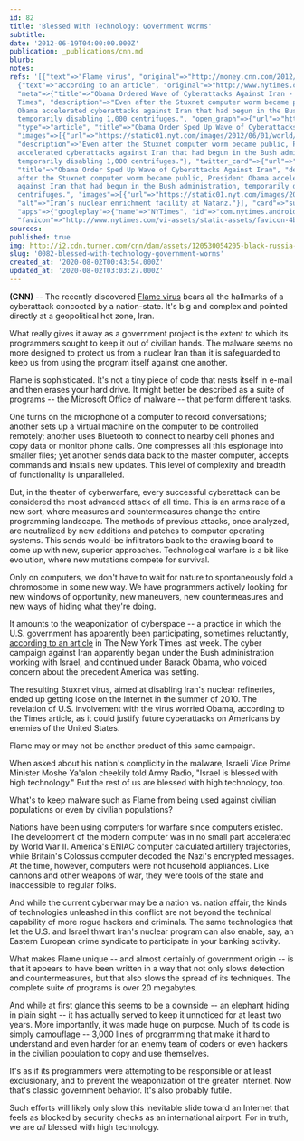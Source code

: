 ```yaml
---
id: 82
title: 'Blessed With Technology: Government Worms'
subtitle: 
date: '2012-06-19T04:00:00.000Z'
publication: _publications/cnn.md
blurb: 
notes: 
refs: '[{"text"=>"Flame virus", "original"=>"http://money.cnn.com/2012/05/30/technology/flame-virus/index.htm"},
  {"text"=>"according to an article", "original"=>"http://www.nytimes.com/2012/06/01/world/middleeast/obama-ordered-wave-of-cyberattacks-against-iran.html?pagewanted=all",
  "meta"=>{"title"=>"Obama Ordered Wave of Cyberattacks Against Iran - The New York
  Times", "description"=>"Even after the Stuxnet computer worm became public, President
  Obama accelerated cyberattacks against Iran that had begun in the Bush administration,
  temporarily disabling 1,000 centrifuges.", "open_graph"=>{"url"=>"https://www.nytimes.com/2012/06/01/world/middleeast/obama-ordered-wave-of-cyberattacks-against-iran.html",
  "type"=>"article", "title"=>"Obama Order Sped Up Wave of Cyberattacks Against Iran",
  "images"=>[{"url"=>"https://static01.nyt.com/images/2012/06/01/world/jp-cyber1/jp-cyber1-articleLarge.jpg"}],
  "description"=>"Even after the Stuxnet computer worm became public, President Obama
  accelerated cyberattacks against Iran that had begun in the Bush administration,
  temporarily disabling 1,000 centrifuges."}, "twitter_card"=>{"url"=>"https://www.nytimes.com/2012/06/01/world/middleeast/obama-ordered-wave-of-cyberattacks-against-iran.html",
  "title"=>"Obama Order Sped Up Wave of Cyberattacks Against Iran", "description"=>"Even
  after the Stuxnet computer worm became public, President Obama accelerated cyberattacks
  against Iran that had begun in the Bush administration, temporarily disabling 1,000
  centrifuges.", "images"=>[{"url"=>"https://static01.nyt.com/images/2012/06/01/world/jp-cyber1/jp-cyber1-articleLarge.jpg",
  "alt"=>"Iran’s nuclear enrichment facility at Natanz."}], "card"=>"summary_large_image",
  "apps"=>{"googleplay"=>{"name"=>"NYTimes", "id"=>"com.nytimes.android", "url"=>"nyt://article/d87a4eed-0070-5824-8e05-daf17a16d437"}}},
  "favicon"=>"http://www.nytimes.com/vi-assets/static-assets/favicon-4bf96cb6a1093748bf5b3c429accb9b4.ico"}}]'
sources: 
published: true
img: http://i2.cdn.turner.com/cnn/dam/assets/120530054205-black-russia-flame-malware-00013521-story-body.jpg
slug: '0082-blessed-with-technology-government-worms'
created_at: '2020-08-02T00:43:54.000Z'
updated_at: '2020-08-02T03:03:27.000Z'
---
```

**(CNN)** -- The recently discovered [Flame virus](http://money.cnn.com/2012/05/30/technology/flame-virus/index.htm) bears all the hallmarks of a cyberattack concocted by a nation-state. It's big and complex and pointed directly at a geopolitical hot zone, Iran.

What really gives it away as a government project is the extent to which its programmers sought to keep it out of civilian hands. The malware seems no more designed to protect us from a nuclear Iran than it is safeguarded to keep us from using the program itself against one another.

Flame is sophisticated. It's not a tiny piece of code that nests itself in e-mail and then erases your hard drive. It might better be described as a suite of programs -- the Microsoft Office of malware -- that perform different tasks.

One turns on the microphone of a computer to record conversations; another sets up a virtual machine on the computer to be controlled remotely; another uses Bluetooth to connect to nearby cell phones and copy data or monitor phone calls. One compresses all this espionage into smaller files; yet another sends data back to the master computer, accepts commands and installs new updates. This level of complexity and breadth of functionality is unparalleled.

But, in the theater of cyberwarfare, every successful cyberattack can be considered the most advanced attack of all time. This is an arms race of a new sort, where measures and countermeasures change the entire programming landscape. The methods of previous attacks, once analyzed, are neutralized by new additions and patches to computer operating systems. This sends would-be infiltrators back to the drawing board to come up with new, superior approaches. Technological warfare is a bit like evolution, where new mutations compete for survival.

Only on computers, we don't have to wait for nature to spontaneously fold a chromosome in some new way. We have programmers actively looking for new windows of opportunity, new maneuvers, new countermeasures and new ways of hiding what they're doing. 

It amounts to the weaponization of cyberspace -- a practice in which the U.S. government has apparently been participating, sometimes reluctantly, [according to an article](http://www.nytimes.com/2012/06/01/world/middleeast/obama-ordered-wave-of-cyberattacks-against-iran.html?pagewanted=all) in The New York Times last week. The cyber campaign against Iran apparently began under the Bush administration working with Israel, and continued under Barack Obama, who voiced concern about the precedent America was setting.

The resulting Stuxnet virus, aimed at disabling Iran's nuclear refineries, ended up getting loose on the Internet in the summer of 2010. The revelation of U.S. involvement with the virus worried Obama, according to the Times article, as it could justify future cyberattacks on Americans by enemies of the United States.

Flame may or may not be another product of this same campaign.

When asked about his nation's complicity in the malware, Israeli Vice Prime Minister Moshe Ya'alon cheekily told Army Radio, "Israel is blessed with high technology." But the rest of us are blessed with high technology, too.

What's to keep malware such as Flame from being used against civilian populations or even by civilian populations?

Nations have been using computers for warfare since computers existed. The development of the modern computer was in no small part accelerated by World War II. America's ENIAC computer calculated artillery trajectories, while Britain's Colossus computer decoded the Nazi's encrypted messages. At the time, however, computers were not household appliances. Like cannons and other weapons of war, they were tools of the state and inaccessible to regular folks.

And while the current cyberwar may be a nation vs. nation affair, the kinds of technologies unleashed in this conflict are not beyond the technical capability of more rogue hackers and criminals. The same technologies that let the U.S. and Israel thwart Iran's nuclear program can also enable, say, an Eastern European crime syndicate to participate in your banking activity.

What makes Flame unique -- and almost certainly of government origin -- is that it appears to have been written in a way that not only slows detection and countermeasures, but that also slows the spread of its techniques. The complete suite of programs is over 20 megabytes.

And while at first glance this seems to be a downside -- an elephant hiding in plain sight -- it has actually served to keep it unnoticed for at least two years. More importantly, it was made huge on purpose. Much of its code is simply camouflage -- 3,000 lines of programming that make it hard to understand and even harder for an enemy team of coders or even hackers in the civilian population to copy and use themselves.

It's as if its programmers were attempting to be responsible or at least exclusionary, and to prevent the weaponization of the greater Internet. Now that's classic government behavior. It's also probably futile.

Such efforts will likely only slow this inevitable slide toward an Internet that feels as blocked by security checks as an international airport. For in truth, we are *all* blessed with high technology.
